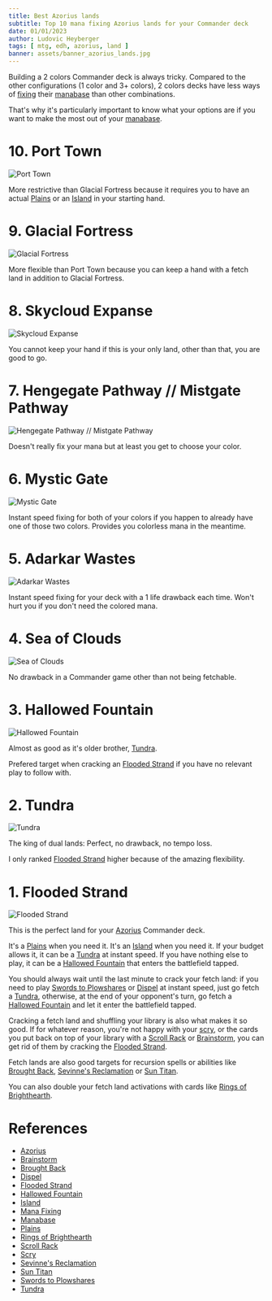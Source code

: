 ```yaml
---
title: Best Azorius lands
subtitle: Top 10 mana fixing Azorius lands for your Commander deck
date: 01/01/2023
author: Ludovic Heyberger
tags: [ mtg, edh, azorius, land ]
banner: assets/banner_azorius_lands.jpg
---
```


Building a 2 colors Commander deck is always tricky. Compared to the other configurations (1 color and 3+ colors), 2 colors decks have less ways of [fixing][Mana Fixing] their [manabase][Manabase] than other combinations.

That's why it's particularly important to know what your options are if you want to make the most out of your [manabase][Manabase].


# 10. Port Town

![Port Town](assets/port_town.jpg)

More restrictive than Glacial Fortress because it requires you to have an actual [Plains][Plains] or an [Island][Island] in your starting hand.


# 9. Glacial Fortress

![Glacial Fortress](assets/glacial_fortress.jpg)

More flexible than Port Town because you can keep a hand with a fetch land in addition to Glacial Fortress.


# 8. Skycloud Expanse

![Skycloud Expanse](assets/skycloud_expanse.jpg)

You cannot keep your hand if this is your only land, other than that, you are good to go.


# 7. Hengegate Pathway // Mistgate Pathway

![Hengegate Pathway // Mistgate Pathway](assets/hengegate_pathway_mistgate_pathway.jpg)

Doesn't really fix your mana but at least you get to choose your color.


# 6. Mystic Gate

![Mystic Gate](assets/mystic_gate.jpg)

Instant speed fixing for both of your colors if you happen to already have one of those two colors. Provides you colorless mana in the meantime.


# 5. Adarkar Wastes

![Adarkar Wastes](assets/adarkar_wastes.jpg)

Instant speed fixing for your deck with a 1 life drawback each time. Won't hurt you if you don't need the colored mana.


# 4. Sea of Clouds

![Sea of Clouds](assets/sea_of_clouds.jpg)

No drawback in a Commander game other than not being fetchable.


# 3. Hallowed Fountain

![Hallowed Fountain](assets/hallowed_fountain.jpg)

Almost as good as it's older brother, [Tundra][Tundra].

Prefered target when cracking an [Flooded Strand][Flooded Strand] if you have no relevant play to follow with.


# 2. Tundra

![Tundra](assets/tundra.jpg)

The king of dual lands: Perfect, no drawback, no tempo loss.

I only ranked [Flooded Strand][Flooded Strand] higher because of the amazing flexibility.


# 1. Flooded Strand

![Flooded Strand](assets/flooded_strand.jpg)

This is the perfect land for your [Azorius][Azorius] Commander deck.

It's a [Plains][Plains] when you need it.
It's an [Island][Island] when you need it.
If your budget allows it, it can be a [Tundra][Tundra] at instant speed.
If you have nothing else to play, it can be a [Hallowed Fountain][Hallowed Fountain] that enters the battlefield tapped.

You should always wait until the last minute to crack your fetch land: if you need to play [Swords to Plowshares][Swords to Plowshares] or [Dispel][Dispel] at instant speed, just go fetch a [Tundra][Tundra], otherwise, at the end of your opponent's turn, go fetch a [Hallowed Fountain][Hallowed Fountain] and let it enter the battlefield tapped.

Cracking a fetch land and shuffling your library is also what makes it so good. If for whatever reason, you're not happy with your [scry][Scry], or the cards you put back on top of your library with a [Scroll Rack][Scroll Rack] or [Brainstorm][Brainstorm], you can get rid of them by cracking the [Flooded Strand][Flooded Strand].

Fetch lands are also good targets for recursion spells or abilities like [Brought Back][Brought Back], [Sevinne's Reclamation][Sevinne's Reclamation] or [Sun Titan][Sun Titan].

You can also double your fetch land activations with cards like [Rings of Brighthearth][Rings of Brighthearth].


# References

[Azorius]:https://mtg.fandom.com/wiki/Azorius
[Brainstorm]:https://scryfall.com/search?q=!brainstorm
[Brought Back]:https://scryfall.com/search?q=!brought-back
[Dispel]:https://scryfall.com/search?q=!dispel
[Flooded Strand]:https://scryfall.com/search?q=!flooded-strand
[Hallowed Fountain]:https://scryfall.com/search?q=!hallowed-fountain
[Island]:https://scryfall.com/search?q=!island
[Mana Fixing]:https://mtg.gamepedia.com/Mana_fixing
[Manabase]:https://mtg.gamepedia.com/Mana_base
[Plains]:https://scryfall.com/search?q=!plains
[Rings of Brighthearth]:https://scryfall.com/search?q=!rings-of-brighthearth
[Scroll Rack]:https://scryfall.com/search?q=!scroll-rack
[Scry]:https://mtg.gamepedia.com/Scry
[Sevinne's Reclamation]:https://scryfall.com/search?q=!sevinnes-reclamation
[Sun Titan]:https://scryfall.com/search?q=!sun-titan
[Swords to Plowshares]:https://scryfall.com/search?q=!swords-to-plowshares
[Tundra]:https://scryfall.com/search?q=!tundra

* [Azorius][Azorius]
* [Brainstorm][Brainstorm]
* [Brought Back][Brought Back]
* [Dispel][Dispel]
* [Flooded Strand][Flooded Strand]
* [Hallowed Fountain][Hallowed Fountain]
* [Island][Island]
* [Mana Fixing][Mana Fixing]
* [Manabase][Manabase]
* [Plains][Plains]
* [Rings of Brighthearth][Rings of Brighthearth]
* [Scroll Rack][Scroll Rack]
* [Scry][Scry]
* [Sevinne's Reclamation][Sevinne's Reclamation]
* [Sun Titan][Sun Titan]
* [Swords to Plowshares][Swords to Plowshares]
* [Tundra][Tundra]
